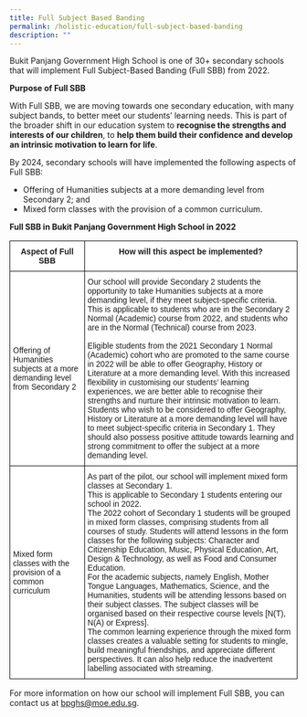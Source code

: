 ```yaml
---
title: Full Subject Based Banding
permalink: /holistic-education/full-subject-based-banding
description: ""
---
```

Bukit Panjang Government High School is one of 30+ secondary schools that will implement Full Subject-Based Banding (Full SBB) from 2022.

  

**Purpose of Full SBB**

With Full SBB, we are moving towards one secondary education, with many subject bands, to better meet our students’ learning needs. This is part of the broader shift in our education system to **recognise the strengths and interests of our children**, to **help them build their confidence and develop an intrinsic motivation to learn for life**.

  

By 2024, secondary schools will have implemented the following aspects of Full SBB:

*   Offering of Humanities subjects at a more demanding level from Secondary 2; and
*   Mixed form classes with the provision of a common curriculum.

  

**Full SBB in Bukit Panjang Government High School in 2022**

<table style="border-collapse:collapse;border-spacing:0" class="tg"><thead><tr><th style="background-color:#FFF;border-color:black;border-style:solid;border-width:1px;font-family:Arial, sans-serif;font-size:14px;font-weight:bold;overflow:hidden;padding:10px 5px;text-align:center;vertical-align:top;word-break:normal">Aspect of Full SBB</th><th style="background-color:#FFF;border-color:black;border-style:solid;border-width:1px;font-family:Arial, sans-serif;font-size:14px;font-weight:bold;overflow:hidden;padding:10px 5px;text-align:center;vertical-align:top;word-break:normal">How will this aspect be implemented?</th></tr></thead><tbody><tr><td style="background-color:#FFF;border-color:black;border-style:solid;border-width:1px;font-family:Arial, sans-serif;font-size:14px;overflow:hidden;padding:10px 5px;text-align:left;vertical-align:middle;word-break:normal">Offering of Humanities subjects at a more demanding level from Secondary 2</td><td style="background-color:#FFF;border-color:black;border-style:solid;border-width:1px;font-family:Arial, sans-serif;font-size:14px;overflow:hidden;padding:10px 5px;text-align:left;vertical-align:top;word-break:normal"><span style="background-color:initial">Our school will provide Secondary 2 students the opportunity to take Humanities subjects at a more demanding level, if they meet subject-specific criteria.</span><br>This is applicable to students who are in the Secondary 2 Normal (Academic) course from 2022, and students who are in the Normal (Technical) course from 2023.<br><br><span style="background-color:initial">Eligible students from the 2021 Secondary 1 Normal (Academic) cohort who are promoted to the same course in 2022 will be able to offer Geography, History or Literature at a more demanding level. With this increased flexibility in customising our students’ learning experiences, we are better able to recognise their strengths and nurture their intrinsic motivation to learn.</span><br><span style="background-color:initial">Students who wish to be considered to offer Geography, History or Literature at a more demanding level will have to meet subject-specific criteria in Secondary 1. They should also possess positive attitude towards learning and strong commitment to offer the subject at a more demanding level.</span></td></tr><tr><td style="background-color:#FFF;border-color:black;border-style:solid;border-width:1px;font-family:Arial, sans-serif;font-size:14px;overflow:hidden;padding:10px 5px;text-align:left;vertical-align:middle;word-break:normal">Mixed form classes with the provision of a common curriculum</td><td style="background-color:#FFF;border-color:black;border-style:solid;border-width:1px;font-family:Arial, sans-serif;font-size:14px;overflow:hidden;padding:10px 5px;text-align:left;vertical-align:top;word-break:normal"><span style="background-color:initial"> As part of the pilot, our school will implement mixed form classes at Secondary 1.</span><br><span style="background-color:initial">This is applicable to Secondary 1 students entering our school in 2022.</span><br><span style="background-color:initial">The 2022 cohort of Secondary 1 students will be grouped in mixed form classes, comprising students from all courses of study. Students will attend lessons in the form classes for the following subjects: Character and Citizenship Education, Music, Physical Education, Art, Design &amp; Technology, as well as Food and Consumer Education.</span><br><span style="background-color:initial">For the academic subjects, namely English, Mother Tongue Languages, Mathematics, Science, and the Humanities, students will be attending lessons based on their subject classes.  The subject classes will be organised based on their respective course levels [N(T), N(A) or Express].</span><br><span style="background-color:initial">The common learning experience through the mixed form classes creates a valuable setting for students to mingle, build meaningful friendships, and appreciate different perspectives. It can also help reduce the inadvertent labelling associated with streaming.</span></td></tr></tbody></table>

For more information on how our school will implement Full SBB, you can contact us at [bpghs@moe.edu.sg](mailto:bpghs@moe.edu.sg).